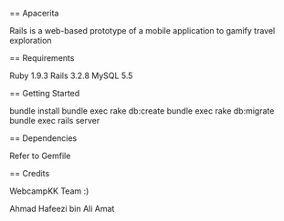 == Apacerita

Rails is a web-based prototype of a mobile application to gamify travel exploration


== Requirements

Ruby 1.9.3
Rails 3.2.8
MySQL 5.5

== Getting Started

bundle install
bundle exec rake db:create
bundle exec rake db:migrate
bundle exec rails server

== Dependencies 

Refer to Gemfile


== Credits

WebcampKK Team :)

Ahmad Hafeezi bin Ali Amat
